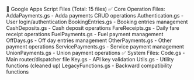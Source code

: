 📁 Google Apps Script Files (Total: 15 files)
✅ Core Operation Files:
AddaPayments.gs - Adda payments CRUD operations
Authentication.gs - User login/authentication
BookingEntries.gs - Booking entries management
CashDeposits.gs - Cash deposit operations
FareReceipts.gs - Daily fare receipt operations
FuelPayments.gs - Fuel payment management
OffDays.gs - Off day entries management
OtherPayments.gs - Other payment operations
ServicePayments.gs - Service payment management
UnionPayments.gs - Union payment operations
✅ System Files:
Code.gs - Main router/dispatcher file
Key.gs - API key validation
Utils.gs - Utility functions (cleaned up)
LegacyFunctions.gs - Backward compatibility functions